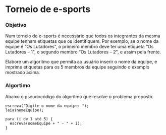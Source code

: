 # Torneio de e-sports

### Objetivo

Num torneio de e-sports é necessário que todos os integrantes da mesma equipe tenham etiquetas que os identifiquem. Por exemplo, se o nome da equipe é “Os Lutadores”, o primeiro membro deve ter uma etiqueta “Os Lutadores – 1", o segundo membro “Os Lutadores – 2", e assim pela frente.

Elabore um algoritmo que permita ao usuário inserir o nome da equipe, e imprime etiquetas para os 5 membros da equipe seguindo o exemplo mostrado acima.

### Algortimo

Abaixo o pseudocódigo do algoritmo que resolve o problema proposto.

```plaintext
escreva("Digite o nome da equipe: ");
leia(nomeEquipe);

para (i de 1 até 5) {
  escreva(nomeEquipe + " - " + i);
}
```
